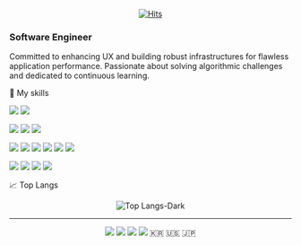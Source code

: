<div align = "center">

[![Hits](https://hits.seeyoufarm.com/api/count/incr/badge.svg?url=https%3A%2F%2Fgithub.com%2Ftl1l1l1s%2Fhit-counter&count_bg=%23858585&title_bg=%23000000&icon=&icon_color=%23E7E7E7&title=+HITS+&edge_flat=true)](https://hits.seeyoufarm.com)
</div>

### Software Engineer
Committed to enhancing UX and building robust infrastructures for flawless application performance. Passionate about solving algorithmic challenges and dedicated to continuous learning.


🔖 My skills


<img src="https://img.shields.io/badge/Java-007396?style=flat-square&logo=java&logoColor=white"/> <img src="https://img.shields.io/badge/SpringBoot-6DB33F?style=flat-square&logo=SpringBoot&logoColor=white"/>

<img src="https://img.shields.io/badge/Amazon AWS-232F3E?style=flat-square&logo=amazonaws&logoColor=white"/> <img src="https://img.shields.io/badge/ORACLE-F80000?style=flat-square&logo=oracle&logoColor=white"/> <img src="https://img.shields.io/badge/MySQL-4479A1?style=flat-square&logo=MySQL&logoColor=white"/>

<img src="https://img.shields.io/badge/HTML5-E34F26?style=flat-square&logo=html5&logoColor=white"/> <img src="https://img.shields.io/badge/CSS-663399?style=flat-square&logo=css&logoColor=white"/> <img src="https://img.shields.io/badge/JavaScript-F7DF1E?style=flat-square&logo=javascript&logoColor=black"/> <img src="https://img.shields.io/badge/Typescript-3178C6?style=flat-square&logo=Typescript&logoColor=white"/>
 <img src="https://img.shields.io/badge/React-61DAFB?style=flat-square&logo=React&logoColor=black"/> <img src="https://img.shields.io/badge/styled components-DB7093?style=flat-square&logo=styled-components&logoColor=white"/>

<img src="https://img.shields.io/badge/Visual Studio Code-007ACC?style=flat-square&logo=Visual Studio Code&logoColor=white"/> <img src="https://img.shields.io/badge/IntelliJ IDEA-000000?style=flat-square&logo=intellijidea&logoColor=white"/> <img src="https://img.shields.io/badge/Eclipse IDE-2C2255?style=flat-square&logo=eclipseide&logoColor=white"/> <img src="https://img.shields.io/badge/Android Studio-3DDC84?style=flat-square&logo=Android Studio&logoColor=white"/>

📈 Top Langs
<div align = "center">
 
![Top Langs-Dark](https://github-readme-stats.vercel.app/api/top-langs/?username=tl1l1l1s&layout=compact&hide_border=true&theme=swift)
</div>

---
<div align = "center">
 <img src="https://img.shields.io/badge/github-black?style=flat-square&logo=github&logoColor=white&link=https://github.com.tl1l1l1s"/> <a href="mailto:s2oo1og24@gmail.com" target="_blank"><img src="https://img.shields.io/badge/gmail-EA4335?style=flat-square&logo=gmail&logoColor=white"/></a> <img src="https://img.shields.io/badge/LinkedIn-007EC5?style=flat-square&logo=linkedin&logoColor=white&link=[https://github.com.tl1l1l1s](https://www.linkedin.com/in/2oo1og24/)"/>  <img src="https://img.shields.io/badge/velog-20C997?style=flat-square&logo=velog&logoColor=white&link=https://velog.io/@tl1l1l1s"/> 🇰🇷 🇺🇸 🇯🇵 </div>
